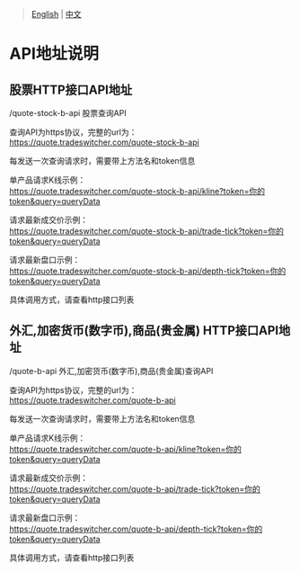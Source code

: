 > [English](./api_address_description.md) | [中文](./api_address_description_cn.md)

# API地址说明

## 股票HTTP接口API地址
/quote-stock-b-api    股票查询API<br/>

查询API为https协议，完整的url为：<br/>https://quote.tradeswitcher.com/quote-stock-b-api<br/>

每发送一次查询请求时，需要带上方法名和token信息<br/>

单产品请求K线示例：<br/>
https://quote.tradeswitcher.com/quote-stock-b-api/kline?token=你的token&query=queryData<br/>

请求最新成交价示例：<br/>
https://quote.tradeswitcher.com/quote-stock-b-api/trade-tick?token=你的token&query=queryData<br/>

请求最新盘口示例：<br/>
https://quote.tradeswitcher.com/quote-stock-b-api/depth-tick?token=你的token&query=queryData<br/>



具体调用方式，请查看http接口列表<br/>

## 外汇,加密货币(数字币),商品(贵金属) HTTP接口API地址
/quote-b-api 外汇,加密货币(数字币),商品(贵金属)查询API<br/>

查询API为https协议，完整的url为：<br/>https://quote.tradeswitcher.com/quote-b-api<br/>

每发送一次查询请求时，需要带上方法名和token信息<br/>

单产品请求K线示例：<br/>
https://quote.tradeswitcher.com/quote-b-api/kline?token=你的token&query=queryData<br/>

请求最新成交价示例：<br/>
https://quote.tradeswitcher.com/quote-b-api/trade-tick?token=你的token&query=queryData<br/>

请求最新盘口示例：<br/>
https://quote.tradeswitcher.com/quote-b-api/depth-tick?token=你的token&query=queryData<br/>

具体调用方式，请查看http接口列表<br/>
